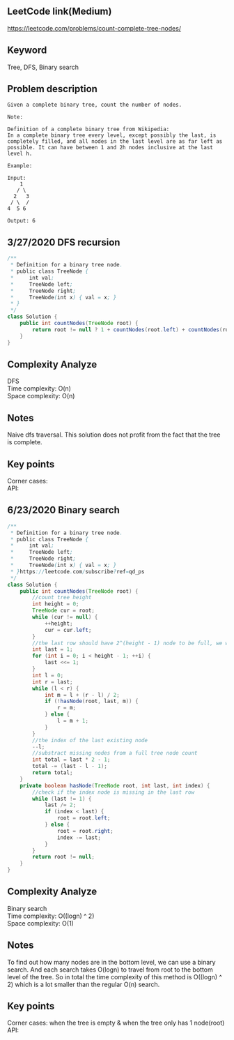 ## LeetCode link(Medium)
https://leetcode.com/problems/count-complete-tree-nodes/

## Keyword
Tree, DFS, Binary search

## Problem description
```
Given a complete binary tree, count the number of nodes.

Note:

Definition of a complete binary tree from Wikipedia:
In a complete binary tree every level, except possibly the last, is completely filled, and all nodes in the last level are as far left as possible. It can have between 1 and 2h nodes inclusive at the last level h.

Example:

Input: 
    1
   / \
  2   3
 / \  /
4  5 6

Output: 6      
```
## 3/27/2020 DFS recursion

```java
/**
 * Definition for a binary tree node.
 * public class TreeNode {
 *     int val;
 *     TreeNode left;
 *     TreeNode right;
 *     TreeNode(int x) { val = x; }
 * }
 */
class Solution {
    public int countNodes(TreeNode root) {
        return root != null ? 1 + countNodes(root.left) + countNodes(root.right) : 0;
    }
}
```

## Complexity Analyze
DFS\
Time complexity: O(n) \
Space complexity: O(n)

## Notes
Naive dfs traversal. This solution does not profit from the fact that the tree is complete.

## Key points
Corner cases:\
API:

## 6/23/2020 Binary search

```java
/**
 * Definition for a binary tree node.
 * public class TreeNode {
 *     int val;
 *     TreeNode left;
 *     TreeNode right;
 *     TreeNode(int x) { val = x; }
 * }https://leetcode.com/subscribe?ref=qd_ps
 */
class Solution {
    public int countNodes(TreeNode root) {
        //count tree height
        int height = 0;
        TreeNode cur = root;
        while (cur != null) {
            ++height;
            cur = cur.left;
        }
        //the last row should have 2^(height - 1) node to be full, we will find the last one existing node
        int last = 1;
        for (int i = 0; i < height - 1; ++i) {
            last <<= 1;
        }
        int l = 0;
        int r = last;
        while (l < r) {
            int m = l + (r - l) / 2;
            if (!hasNode(root, last, m)) {
                r = m;
            } else {
                l = m + 1;
            }
        }
        //the index of the last existing node
        --l;
        //substract missing nodes from a full tree node count
        int total = last * 2 - 1;
        total -= (last - l - 1);
        return total;
    }
    private boolean hasNode(TreeNode root, int last, int index) {
        //check if the index node is missing in the last row
        while (last != 1) {
            last /= 2;
            if (index < last) {
                root = root.left;
            } else {
                root = root.right;
                index -= last;
            }
        }
        return root != null;
    }
}
```

## Complexity Analyze
Binary search\
Time complexity: O((logn) ^ 2) \
Space complexity: O(1)

## Notes
To find out how many nodes are in the bottom level, we can use a binary search. And each search takes O(logn) to travel from root to the bottom level of the tree. So in total the time complexity of this method is O((logn) ^ 2) which is a lot smaller than the regular O(n) search.

## Key points
Corner cases: when the tree is empty & when the tree only has 1 node(root)\
API:

